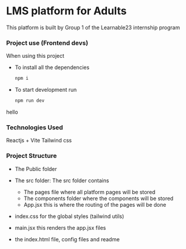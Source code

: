 # LMS platform for Adults

This platform is built by Group 1 of the Learnable23 internship program

### Project use (Frontend devs)

When using this project

- To install all the dependencies
  ```bash
  npm i
  ```
- To start development run
  ```bash
  npm run dev
  ```
hello
### Technologies Used
Reactjs + Vite
Tailwind css

### Project Structure

- The Public folder

- The src folder: The src folder contains

  - The pages file where all platform pages will be stored
  - The components folder where the components will be stored
  - App.jsx this is where the routing of the pages will be done
- index.css for the global styles (tailwind utils)
- main.jsx this renders the app.jsx files
- the index.html file, config files and readme
